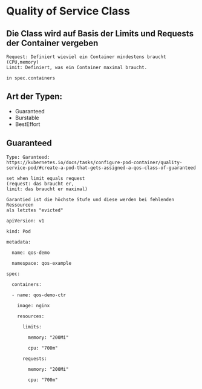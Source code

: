 # Quality of Service Class 

## Die Class wird auf Basis der Limits und Requests der Container vergeben

```
Request: Definiert wieviel ein Container mindestens braucht (CPU,memory)
Limit: Definiert, was ein Container maximal braucht.

in spec.containers 
```

## Art der Typen: 

  * Guaranteed
  * Burstable
  * BestEffort 

## Guaranteed 

```
Type: Garanteed:
https://kubernetes.io/docs/tasks/configure-pod-container/quality-service-pod/#create-a-pod-that-gets-assigned-a-qos-class-of-guaranteed

set when limit equals request
(request: das braucht er,
limit: das braucht er maximal) 

Garantied ist die höchste Stufe und diese werden bei fehlenden Ressourcen 
als letztes "evicted"

apiVersion: v1

kind: Pod

metadata:

  name: qos-demo

  namespace: qos-example

spec:

  containers:

  - name: qos-demo-ctr

    image: nginx

    resources:

      limits:

        memory: "200Mi"

        cpu: "700m"

      requests:

        memory: "200Mi"

        cpu: "700m"
```



